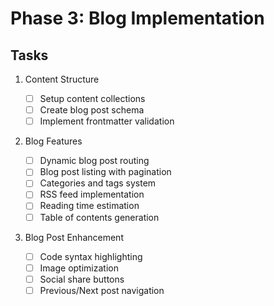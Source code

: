 # Phase 3: Blog Implementation

## Tasks

1. Content Structure

   - [ ] Setup content collections
   - [ ] Create blog post schema
   - [ ] Implement frontmatter validation

2. Blog Features

   - [ ] Dynamic blog post routing
   - [ ] Blog post listing with pagination
   - [ ] Categories and tags system
   - [ ] RSS feed implementation
   - [ ] Reading time estimation
   - [ ] Table of contents generation

3. Blog Post Enhancement
   - [ ] Code syntax highlighting
   - [ ] Image optimization
   - [ ] Social share buttons
   - [ ] Previous/Next post navigation
